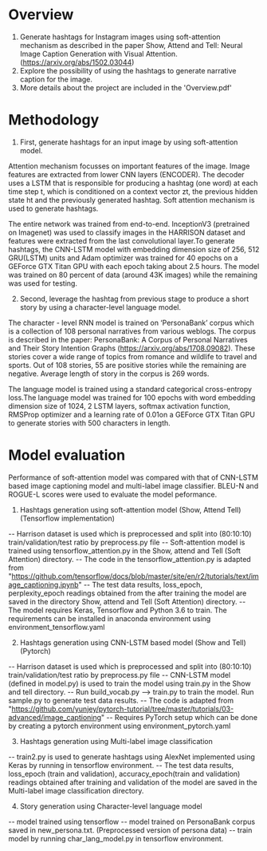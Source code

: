# Overview
1. Generate hashtags for Instagram images using soft-attention mechanism as described in the paper Show, Attend and Tell: Neural Image Caption Generation with Visual Attention.(https://arxiv.org/abs/1502.03044)
2. Explore the possibility of using the hashtags to generate narrative caption for the image.
3. More details about the project are included in the 'Overview.pdf'

# Methodology
1. First, generate hashtags for an input image by using soft-attention model.

Attention mechanism focusses on important features of the image. Image features are extracted from lower CNN layers (ENCODER). The decoder uses a LSTM that is responsible for producing a hashtag (one word) at each time step t, which is conditioned on a context vector zt, the previous hidden state ht and the previously generated hashtag. Soft attention mechanism is used to generate hashtags. 

The entire network was trained from end-to-end. InceptionV3 (pretrained on Imagenet) was used to classify images in the HARRISON dataset and features were extracted from the last convolutional layer.To generate hashtags, the CNN-LSTM model with embedding dimension size of 256, 512 GRU(LSTM) units and Adam optimizer was trained for 40 epochs on a GEForce GTX Titan GPU with each epoch taking about 2.5 hours.
The model was trained on 80 percent of data (around 43K images) while the remaining was used for testing.


2. Second, leverage the hashtag from previous stage to produce a short story by using a character-level language model.

The character - level RNN model is trained on ‘PersonaBank’ corpus which is a collection of 108 personal narratives from various weblogs. The corpus is described in the paper: PersonaBank: A Corpus of Personal Narratives and Their Story Intention Graphs (https://arxiv.org/abs/1708.09082). These stories cover a wide range of topics from romance and wildlife to travel and sports.
Out of 108 stories, 55 are positive stories while the remaining are negative. Average length of story in the corpus is 269 words.

The language model is trained using a standard categorical cross-entropy loss.The language model was trained for 100 epochs with word embedding dimension size of 1024, 2 LSTM layers, softmax activation function, RMSProp optimizer and a learning rate of 0.01on a GEForce GTX Titan GPU to generate stories with 500 characters in length.





# Model evaluation

Performance of soft-attention model was compared with that of CNN-LSTM based image captioning model and multi-label image classifier. BLEU-N and ROGUE-L scores were used to evaluate the model peformance. 

1. Hashtags generation using soft-attention model (Show, Attend Tell)(Tensorflow implementation)

-- Harrison dataset is used which is preprocessed and split into (80:10:10) train/validation/test ratio by preprocess.py file
-- Soft-attention model is trained using tensorflow_attention.py in the Show, attend and Tell (Soft Attention) directory.
-- The code in the tensorflow_attention.py is adapted from "https://github.com/tensorflow/docs/blob/master/site/en/r2/tutorials/text/image_captioning.ipynb"
-- The test data results, loss_epoch, perplexity_epoch readings obtained from the after training the model are saved in the directory Show, attend and Tell (Soft Attention) directory.
-- The model requires Keras, Tensorflow and Python 3.6 to train. The requirements can be installed in anaconda environment using environment_tensorflow.yaml


2.  Hashtags generation using CNN-LSTM based model (Show and Tell)(Pytorch)

-- Harrison dataset is used which is preprocessed and split into (80:10:10) train/validation/test ratio by preprocess.py file
-- CNN-LSTM model (defined in model.py) is used to train the model using train.py in the Show and tell directory.
-- Run build_vocab.py --> train.py to train the model. Run sample.py to generate test data results.
-- The code is adapted from "https://github.com/yunjey/pytorch-tutorial/tree/master/tutorials/03-advanced/image_captioning"
-- Requires PyTorch setup which can be done by creating a pytorch environment using environment_pytorch.yaml

3. Hashtags generation using Multi-label image classification

-- train2.py is used to generate hashtags using AlexNet implemented using Keras by running in tensorflow environment.
-- The test data results, loss_epoch (train and validation), accuracy_epoch(train and validation) readings obtained after training and validation of the model are saved in the Multi-label image classification directory.

4. Story generation using Character-level language model

-- model trained using tensorflow
-- model trained on PersonaBank corpus saved in new_persona.txt. (Preprocessed version of persona data) 
-- train model by running char_lang_model.py in tensorflow environment.
